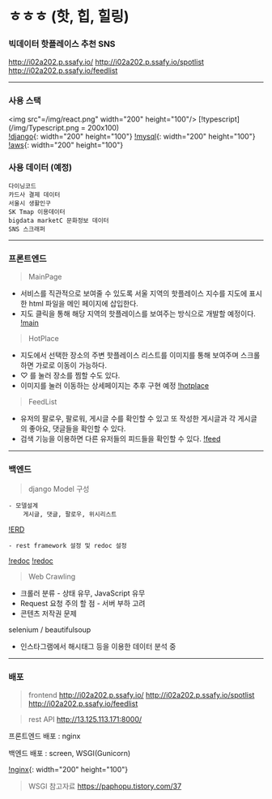 # ㅎㅎㅎ (핫, 힙, 힐링)
### 빅데이터 핫플레이스 추천 SNS

http://i02a202.p.ssafy.io/
http://i02a202.p.ssafy.io/spotlist
http://i02a202.p.ssafy.io/feedlist

---
### 사용 스택
<img src"=/img/react.png" width="200" height="100"/> 
[!typescript](/img/Typescript.png = 200x100)   
[!django](https://lab.ssafy.com/s02-bigdata-sub2/s02p22a202/raw/develop/img/django.png){: width="200" height="100"}
[!mysql](./img/mysql.png){: width="200" height="100"}   
[!aws](/img/aws.png){: width="200" height="100"}  

### 사용 데이터 (예정)
```
다이닝코드
카드사 결제 데이터
서울시 생활인구
SK Tmap 이용데이터
bigdata marketC 문화정보 데이터
SNS 스크래퍼
```
---
### 프론트엔드
> MainPage
- 서비스를 직관적으로 보여줄 수 있도록 서울 지역의 핫플레이스 지수를 지도에 표시한 html 파일을 메인 페이지에 삽입한다.
- 지도 클릭을 통해 해당 지역의 핫플레이스를 보여주는 방식으로 개발할 예정이다.
[!main](/img/main.png)   

> HotPlace
- 지도에서 선택한 장소의 주변 핫플레이스 리스트를 이미지를 통해 보여주며 스크롤 하면 가로로 이동이 가능하다.
- ♡ 를 눌러 장소를 찜할 수도 있다.
- 이미지를 눌러 이동하는 상세페이지는 추후 구현 예정
[!hotplace](/img/spotlist.png)   


> FeedList
- 유저의 팔로우, 팔로워, 게시글 수를 확인할 수 있고 또 작성한 게시글과 각 게시글의 좋아요, 댓글들을 확인할 수 있다.
- 검색 기능을 이용하면 다른 유저들의 피드들을 확인할 수 있다.
[!feed](/img/feedlist.png)   

---
### 백엔드
> django Model 구성
```
- 모델설계
    게시글, 댓글, 팔로우, 위시리스트
```
[!ERD](/img/erd.png)
```
- rest framework 설정 및 redoc 설정
```
[!redoc](/img/redoc1.png)
[!redoc](/img/redoc2.png)

> Web Crawling

- 크롤러 분류 - 상태 유무, JavaScript 유무
- Request 요청 주의 할 점 - 서버 부하 고려
- 콘텐츠 저작권 문제

selenium / beautifulsoup
- 인스타그램에서 해시태그 등을 이용한 데이터 분석 중

---
### 배포 

> frontend
http://i02a202.p.ssafy.io/
http://i02a202.p.ssafy.io/spotlist
http://i02a202.p.ssafy.io/feedlist


> rest API
http://13.125.113.171:8000/

프론트엔드 배포 : nginx

백엔드 배포 : screen, WSGI(Gunicorn)

[!nginx](/img/nginx.png){: width="200" height="100"} 
> WSGI 참고자료
https://paphopu.tistory.com/37
